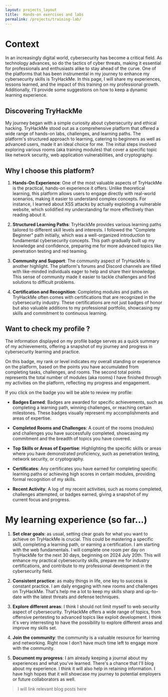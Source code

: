 ```yaml
---
layout: projects_layout
title:  Hands-on exercises and labs
permalink: /projects/training-lab/
---
```


# Context

In an increasingly digital world, cybersecurity has become a critical field. As technology advances, so do the tactics of cyber threats, making it essential for professionals and enthusiasts alike to stay ahead of the curve. One of the platforms that has been instrumental in my journey to enhance my cybersecurity skills is TryHackMe. In this page, I will share my experiences, lessons learned, and the impact of this training on my professional growth. Additionally, I'll provide some suggestions on how to keep a dynamic learning experience.

## Discovering TryHackMe

My journey began with a simple curiosity about cybersecurity and ethical hacking. TryHackMe stood out as a comprehensive platform that offered a wide range of hands-on labs, challenges, and learning paths. The platform's structured approach to learning, catering to beginners as well as advanced users, made it an ideal choice for me. The initial steps involved exploring various rooms (aka training modules) that cover a specific topic like network security, web application vulnerabilities, and cryptography.

## Why I choose this platform?

1. **Hands-On Experience**: One of the most valuable aspects of TryHackMe is the practical, hands-on experience it offers. Unlike theoretical learning, this platform allows users to engage directly with real-world scenarios, making it easier to understand complex concepts. For instance, I learned about XSS attacks by actually exploiting a vulnerable website, which solidified my understanding far more effectively than reading about it.

2. **Structured Learning Paths**: TryHackMe provides various learning paths tailored to different skill levels and interests. I followed the "Complete Beginner" path initially, which was a well-organized introduction to fundamental cybersecurity concepts. This path gradually built up my knowledge and confidence, preparing me for more advanced topics like penetration testing and red teaming.

3. **Community and Support**: The community aspect of TryHackMe is another highlight. The platform's forums and Discord channels are filled with like-minded individuals eager to help and share their knowledge. This sense of community made it easier to tackle challenges and find solutions to difficult problems.

4. **Certification and Recognition**: Completing modules and paths on TryHackMe often comes with certifications that are recognized in the cybersecurity industry. These certifications are not just badges of honor but also valuable additions to my professional portfolio, showcasing my skills and commitment to continuous learning.

## Want to check my profile ?

The information displayed on my profile badge serves as a quick summary of my achievements, offering a snapshot of my journey and progress in cybersecurity learning and practice.

<script src="https://tryhackme.com/badge/3271899"></script>

On this badge, my rank or level indicates my overall standing or experience on the platform, based on the points you have accumulated from completing tasks, challenges, and rooms. The second total points represents the total number of modules (aka rooms) I have finished through my activities on the platform, reflecting my progress and engagement.

If you click on the badge you will be able to review my profile:

- **Badges Earned**: Badges are awarded for specific achievements, such as completing a learning path, winning challenges, or reaching certain milestones. These badges visually represent my accomplishments and areas of expertise.

- **Completed Rooms and Challenges**: A count of the rooms (modules) and challenges you have successfully completed, showcasing my commitment and the breadth of topics you have covered.

- **Top Skills or Areas of Expertise**: Highlighting the specific skills or areas where you have demonstrated proficiency, such as penetration testing, network security, or cryptography.

- **Certificates**: Any certificates you have earned for completing specific learning paths or achieving high scores in certain modules, providing formal recognition of my skills.

- **Recent Activity**: A log of my recent activities, such as rooms completed, challenges attempted, or badges earned, giving a snapshot of my current focus and progress.



# My learning experience (so far...)

1. **Set clear goals**: as usual, setting clear goals for what you want to achieve on TryHackMe is crucial. This could be mastering a specific skill, completing a learning path, or earning a certification. I am starting with the web fundamentals. I will complete one room per day on TryHackMe for the next 30 days, beginning on 2024 July 20th. This will enhance my practical cybersecurity skills, prepare me for industry certifications, and contribute to my professional development in the cybersecurity field.

2. **Consistent practice**: as maby things in life, one key to success is constant practice. I am daily engaging with new rooms and challenges on TryHackMe. That's help me a lot to keep my skills sharp and up-to-date with the latest threats and defense techniques.

3. **Explore different areas**: I think I should not limit myself to web security aspect of cybersecurity. TryHackMe offers a wide range of topics, from offensive pentesting to advanced topics like exploit development. I think it's very interresting to have the possibility to explore different areas and improve my skills set.

4. **Join the community**: the community is a valuable resource for learning and networking. Right now I don't have much time left to engage more with the community. 

5. **Document my progress**: I am already keeping a journal about my experiences and what you've learned. There's a chance that I'll blog about my experience.  I think it will also help in retaining information. I have high hopes that it will showcase my journey to potential employers or future collaborators as well.

> I will link relevant blog posts here 